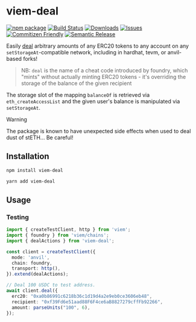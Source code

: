 # viem-deal

[![npm package][npm-img]][npm-url]
[![Build Status][build-img]][build-url]
[![Downloads][downloads-img]][downloads-url]
[![Issues][issues-img]][issues-url]
[![Commitizen Friendly][commitizen-img]][commitizen-url]
[![Semantic Release][semantic-release-img]][semantic-release-url]

Easily [deal](https://book.getfoundry.sh/cheatcodes/deal) arbitrary amounts of any ERC20 tokens to any account on any `setStorageAt`-compatible network, including in hardhat, tevm, or anvil-based forks!

> NB: `deal` is the name of a cheat code introduced by foundry, which "mints" without actually minting ERC20 tokens - it's overriding the storage of the balance of the given recipient

The storage slot of the mapping `balanceOf` is retrieved via `eth_createAccessList` and the given user's balance is manipulated via `setStorageAt`.

> [!WARNING]  
> The package is known to have unexpected side effects when used to deal dust of stETH... Be careful!

## Installation

```bash
npm install viem-deal
```

```bash
yarn add viem-deal
```

## Usage

### Testing

```typescript
import { createTestClient, http } from 'viem';
import { foundry } from 'viem/chains';
import { dealActions } from 'viem-deal';

const client = createTestClient({
  mode: 'anvil',
  chain: foundry,
  transport: http(),
}).extend(dealActions);

// Deal 100 USDC to test address.
await client.deal({
  erc20: "0xa0b86991c6218b36c1d19d4a2e9eb0ce3606eb48",
  recipient: "0xf39Fd6e51aad88F6F4ce6aB8827279cffFb92266",
  amount: parseUnits("100", 6),
});
```


[build-img]: https://github.com/rubilmax/viem-deal/actions/workflows/release.yml/badge.svg
[build-url]: https://github.com/rubilmax/viem-deal/actions/workflows/release.yml
[downloads-img]: https://img.shields.io/npm/dt/viem-deal
[downloads-url]: https://www.npmtrends.com/viem-deal
[npm-img]: https://img.shields.io/npm/v/viem-deal
[npm-url]: https://www.npmjs.com/package/viem-deal
[issues-img]: https://img.shields.io/github/issues/rubilmax/viem-deal
[issues-url]: https://github.com/rubilmax/viem-deal/issues
[codecov-img]: https://codecov.io/gh/rubilmax/viem-deal/branch/main/graph/badge.svg
[codecov-url]: https://codecov.io/gh/rubilmax/viem-deal
[semantic-release-img]: https://img.shields.io/badge/%20%20%F0%9F%93%A6%F0%9F%9A%80-semantic--release-e10079.svg
[semantic-release-url]: https://github.com/semantic-release/semantic-release
[commitizen-img]: https://img.shields.io/badge/commitizen-friendly-brightgreen.svg
[commitizen-url]: http://commitizen.github.io/cz-cli/
